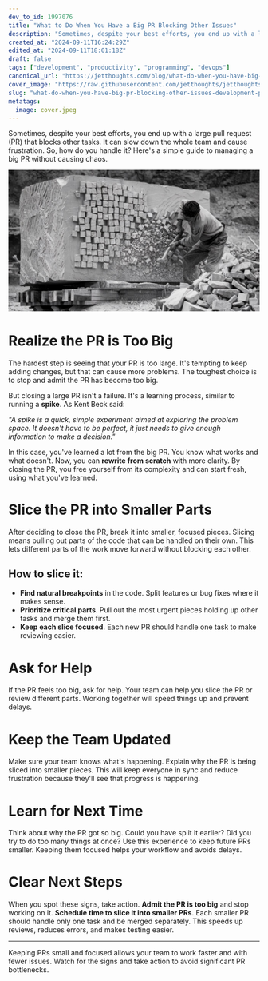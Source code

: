 ```yaml
---
dev_to_id: 1997076
title: "What to Do When You Have a Big PR Blocking Other Issues"
description: "Sometimes, despite your best efforts, you end up with a large pull request (PR) that blocks other..."
created_at: "2024-09-11T16:24:29Z"
edited_at: "2024-09-11T18:01:18Z"
draft: false
tags: ["development", "productivity", "programming", "devops"]
canonical_url: "https://jetthoughts.com/blog/what-do-when-you-have-big-pr-blocking-other-issues-development-productivity/"
cover_image: "https://raw.githubusercontent.com/jetthoughts/jetthoughts.github.io/master/content/blog/what-do-when-you-have-big-pr-blocking-other-issues-development-productivity/cover.jpeg"
slug: "what-do-when-you-have-big-pr-blocking-other-issues-development-productivity"
metatags:
  image: cover.jpeg
---
```

Sometimes, despite your best efforts, you end up with a large pull request (PR) that blocks other tasks. It can slow down the whole team and cause frustration. So, how do you handle it? Here's a simple guide to managing a big PR without causing chaos.

![Image description](file_0.jpeg)

Realize the PR is Too Big
=============================

The hardest step is seeing that your PR is too large. It's tempting to keep adding changes, but that can cause more problems. The toughest choice is to stop and admit the PR has become too big.

But closing a large PR isn't a failure. It's a learning process, similar to running a **spike**. As Kent Beck said:

*"A spike is a quick, simple experiment aimed at exploring the problem space. It doesn't have to be perfect, it just needs to give enough information to make a decision."*

In this case, you've learned a lot from the big PR. You know what works and what doesn't. Now, you can **rewrite from scratch** with more clarity. By closing the PR, you free yourself from its complexity and can start fresh, using what you've learned.

Slice the PR into Smaller Parts
===================================

After deciding to close the PR, break it into smaller, focused pieces. Slicing means pulling out parts of the code that can be handled on their own. This lets different parts of the work move forward without blocking each other.

How to slice it:
--------------------

-   **Find natural breakpoints** in the code. Split features or bug fixes where it makes sense.
-   **Prioritize critical parts**. Pull out the most urgent pieces holding up other tasks and merge them first.
-   **Keep each slice focused**. Each new PR should handle one task to make reviewing easier.

Ask for Help
================

If the PR feels too big, ask for help. Your team can help you slice the PR or review different parts. Working together will speed things up and prevent delays.

Keep the Team Updated
=========================

Make sure your team knows what's happening. Explain why the PR is being sliced into smaller pieces. This will keep everyone in sync and reduce frustration because they'll see that progress is happening.

Learn for Next Time
=======================

Think about why the PR got so big. Could you have split it earlier? Did you try to do too many things at once? Use this experience to keep future PRs smaller. Keeping them focused helps your workflow and avoids delays.

Clear Next Steps
================

When you spot these signs, take action. **Admit the PR is too big** and stop working on it. **Schedule time to slice it into smaller PRs**. Each smaller PR should handle only one task and be merged separately. This speeds up reviews, reduces errors, and makes testing easier.

---

Keeping PRs small and focused allows your team to work faster and with fewer issues. Watch for the signs and take action to avoid significant PR bottlenecks.